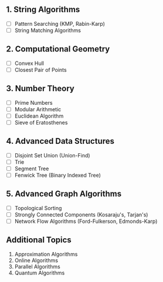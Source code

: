 ## 1. String Algorithms 
- [ ] Pattern Searching (KMP, Rabin-Karp) 
- [ ] String Matching Algorithms 
## 2. Computational Geometry 
- [ ] Convex Hull 
- [ ] Closest Pair of Points 
## 3. Number Theory 
- [ ] Prime Numbers 
- [ ] Modular Arithmetic 
- [ ] Euclidean Algorithm 
- [ ] Sieve of Eratosthenes 
## 4. Advanced Data Structures 
- [ ] Disjoint Set Union (Union-Find) 
- [ ] Trie 
- [ ] Segment Tree 
- [ ] Fenwick Tree (Binary Indexed Tree) 
## 5. Advanced Graph Algorithms 
- [ ] Topological Sorting 
- [ ] Strongly Connected Components (Kosaraju's, Tarjan's) 
- [ ] Network Flow Algorithms (Ford-Fulkerson, Edmonds-Karp)

## Additional Topics
1. Approximation Algorithms
2. Online Algorithms 
3. Parallel Algorithms 
4. Quantum Algorithms